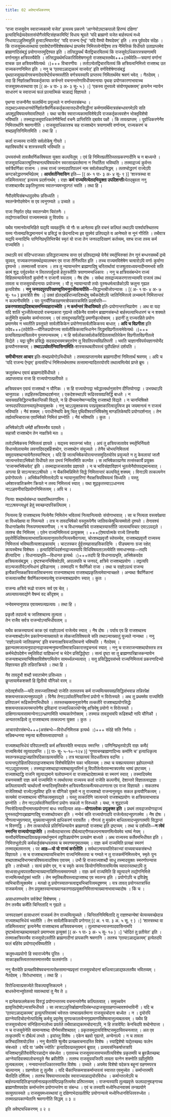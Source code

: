 ```yaml
---
title: 02 अवेष्ट्यधिकरणम्

---
```


‘राजा राजसूयेन स्वाराज्यकामो यजेत’ इत्यस्य प्रकरणे ‘आग्नेयोऽष्टाकपालो हिरण्यं दक्षिणा’ इत्यादिभिर्द्रव्यदेवतासंयोगैरवेष्टिसंज्ञकामिष्टिं विधाय श्रूयते ‘यदि ब्राह्मणो यजेत बार्हस्पत्यं मध्ये निधायाऽऽहुतिमाहुतिं हुत्वाऽभिघारयेत्’ ‘यदि राजन्य ऐन्द्रं’ ‘यदि वैश्यो वैश्वदेवम्’ इति । तत्र पूर्ववदेव संदेहः । किं राजसूयमध्यस्थाया एवावेष्टेवर्णविशेषसंबन्धं प्राप्तमेव निमित्तत्वेनोद्दिश्य तत्र नैमित्तिकं विधीयते उताप्राप्तमेव ब्राह्मणांदिसंबद्धं प्रयोगान्तरमुद्दिश्यत इति । तत्सिद्ध्यर्थं चैतद्विचारयितव्यं किं राजसूयेऽधिकारस्त्रयाणामपि वर्णानामुत क्षत्रियस्यैवेति । तत्सिद्ध्यर्थमधिकारिविशेषणभूतो राजशब्दस्तथैव+++(तथैवेति—त्रयाणां वर्णानां वाचक उत क्षत्रियस्यैवेत्यर्थः ।)+++ विचारणीयः । ततोऽप्येतद्विचारयितव्यं किं क्षत्रियत्वनिमित्तो राजशब्द उत राज्यकरणनिमित्त इति । ननु च ‘एतयाऽन्नाद्यकामं याजयेत्’ इति वर्णविशेषेणासंबद्धं पृथग्राजसूयप्रयोगवचनादेवावेष्टेर्वचनमस्तीति वर्णत्रयस्यापि प्राप्तस्य निमितार्थमेव श्रवणं भवेत् । नैतदेवम् । तदा हि निर्ज्ञातक्षत्रियकर्तृकायाः कर्त्रन्तरे वचनान्तरेणाविधीयमानायाः पृथक् प्रयोगकारणाभावाच्च राजसूयमध्यस्थाया एव  \[( अ॰ ४ पा॰ ३ अ॰ ३ सू॰ ५ ) ।\] ‘एकस्य तूभयत्वे संयोगपृथक्त्वम्’ इत्यनेन न्यायेन साधारणं च स्वाराज्यं फलं प्रात्यात्मिकं चान्नाद्यं विज्ञायते ।

पृथग्वा राजन्यैनैव फलार्थिना प्रयुज्यते न वर्णान्तरसंबन्धः । तद्यथाऽध्ययाधानयोर्निर्ज्ञातत्रैवर्णिककर्तृकत्वात्तदधीनसिद्धीनां कर्मणामर्थिमात्रसंबन्धावगमेऽपि सति अपशूद्रविषयत्वमेवावतिष्ठते । यथा चात्रैव स्वाराज्यकामाविशेषेऽपि राजकर्तृकत्ववशेन भोक्तृविशेषो भविष्यति । तस्माद्राजसूयाधिकारेणैवैभिर्वा वचनैः प्राप्तिरिति द्बावेव पक्षौ । किं तावत्प्राप्तम् । पूर्वाधिकरणेनैव निमित्तार्थानि श्रवणानीति । राजसूयाधिकारश्च सह राजशब्देन त्रयाणामपि वर्णानाम्, राज्यकरणं च शब्दप्रवृत्तिनिमित्तमिति । तथा हि ।

कर्ता राज्यस्य राजेति सर्वलोकेषु गीयते ।  
महाविषयतैवं च शास्त्रस्यापि भविष्यति ॥  


उभयसंभवे तावत्त्रैवर्णिकविषयता युक्ता कल्पयितुम् । एवं हि निमित्तप्रतीतिस्तत्प्रकरणादीनि च न बाध्यन्ते । राजसूयाधिकारश्रुतिश्चानल्पविषयत्वेन स्वरसात्प्रवर्तमाना न निवर्तिता भविष्यति । तस्माद्राज्यं कुर्वन्तः सर्वत्रैवर्णिका राजानः । तच्च राज्यं जनपदपरिपालनं नाम सर्वलोकप्रसिद्धम् । ततश्चोद्धरणं राज्येऽपि कण्टकोद्धारणमभिप्रेतम् । **आर्यावर्तनिवासिन** इति— \[( अ॰ १ पा॰ ३ अ॰ ४ सू॰ ९ )\] ‘शास्त्रस्था वा तन्निमित्तत्वात्’ इत्यस्य प्रदर्शनार्थम् । राज्ञः **कर्म राज्यमित्येतदभियुक्ता उपदिशन्ती**त्येतद्बुवता ननु राजशब्दस्यैव प्रकृतिभूतस्य स्वातन्त्र्यमभ्युपगतं भवति । तथा हि ।

नैवौदमेघिसंबन्धादुदमेघः प्रसिध्यति ।  
स्वतन्त्रेणोदमेघेन स एव त्वनुगम्यते ॥ उच्यते ॥  


राजा निर्ज्ञात एवेह स्वातन्त्र्येण चिरंतनैः ।  
तद्योगात्कल्पितं राज्यमस्माकं तु विपर्ययः ॥  


यथैव गामानयेत्यभिहिते यद्यपि व्यवहर्तृभिः यो गौः स आनेतव्य इति वचनं कल्पितं तथाऽपि पार्श्वावस्थितस्य यस्य गोत्वमप्रसिद्धमानयनं च प्रसिद्धं स छेदनादिभ्य इव यूपमेवं प्रतिपद्यते य आनेष्यते स नूनं गौरिति । तथैवात्र यद्यपि मन्वादिभिः पाणिनिप्रभृतिभिश्चैवं स्मृतं यो राजा तेन जनपदादिरक्षणं कर्तव्यम्, यश्च राजा तस्य कर्म राज्यमिति ।

तथाऽपि वयं संदिग्धराजकाः प्रसिद्धराज्याश्च सन्त एवं प्रतिपद्यामहे येनैवं स्मर्तृभिरुक्तं तेन नूनं बन्धनसमर्थे द्रव्ये यूपवत्, राज्यकरणसमर्थद्रव्यालम्बन एव राजा तैर्निरूपित इति । तच्च राज्यमविशेषेण चत्वारोऽपि वर्णाः कुर्वाणा दृश्यन्ते । तस्मात्सर्वे राजानः । तत्र तु न्यायान्तरेण ब्राह्मणादिषु चरितार्थायां राजश्रुतावध्ययनादीनामभावे सति कामं शूद्रः पर्युदस्येत न त्वितरपर्युदासे हेतुरस्तीति त्रयाणामप्यधिकारः । ननु च क्षत्रियसंबन्धेन राज्यं विहितमन्यायेनेतरौ कुर्वाणौ न राजानौ स्याताम् । नैष दोषः । सर्वथा तावद्राज्यकरणात्ताभ्यामपि राजत्वं लब्धं तावता च राजसूयचोदनायाः प्रयोजनम् । यौ तु न्यायान्यायौ तयोः पुरुषधर्मत्वान्नैकोऽपि क्रतुना गृह्यत इत्यविशेषः । **ननु जनपदपुरपरिरक्षणवृत्तिमनुपजीवत्यपीति**—सिद्धान्तबीजोपन्यासः ।  \[( अ॰ १ पा॰ ४ अ॰ ७ सू॰ १० ) इत्यत्रेति शेषः ।\] उक्तं ह्येतद्बर्हिराज्यादिशब्देषु यथैकदेशेऽपि जातिनिमित्तत्वे लभ्यमाने निमित्तान्तरं न कल्पनीयमिति । परः पुनर्यौगिकग्रहणमत्रोपकारकमिति प्रदर्शयति—**प्रकरणवशाद्यदिशब्दसमभिव्याहाराच्चेति । न कर्मान्तरं विधायिष्यते** इति-प्रयोगान्तराभिप्रायेण । अथ वा यदा यदि शालिं भुञ्जीतेत्यादयो वचनप्रकारा गृह्यन्ते तदैकेनैव वाक्येन ब्राह्मणसंबन्धो बार्हस्पत्याभिधारणं च न शक्यते कर्तुमिति मुख्यमेव कर्मान्तरत्वम् । एवं तावदुभयप्रसिद्धिं प्रमाणीकृत्योक्तम् । इदानीं तु राज्यरहिते प्रयोगः प्रमाणमेव न भवतीति प्रस्तूयते सार्वलौकिकेन प्रयोगेणासार्वलौकिकस्य बाधात् । **अपि च विप्रगीता** इति तदेव+++(तदेवेति—यौगिकप्रयोगस्य सार्वलौकिकत्वाभिधानेन सिद्धमविप्रगीतत्वमेवेत्यर्थः ।)+++ प्रत्ययिताप्रत्ययितत्वेन पुनरुपन्यस्तम् । न हि सर्वलोकासर्वलोकविदितत्वव्यतिरेकेण विप्रगीताविप्रगीतत्वे विद्येते । यद्वा पूर्वेण प्रसिद्धेः सदसद्भावमत्रमुत्तरेण तु विग्रतिपत्त्यविप्रतिपत्ती । भवति चाज्ञानविपर्ययज्ञानयोर्भेद इत्यपौनरुक्त्यम् । **तथाऽऽर्यावर्तनिवासिनामिति**-शास्त्रस्थबलीयस्त्वं पूर्वोपक्षिप्तं दर्शयति ।

**समीचीनतर आचार** इति-शब्दप्रयोगोऽभिधीयते । तस्मात्प्राप्तानामेव ब्राह्मणादीनां निमित्तार्थं श्रवणम् । अपि च ‘यदि राजन्य ऐन्द्रम्’ इत्यसंदिग्धं निमित्तार्थमतश्च तत्सामान्यादितरयोरपि तथात्वमित्येवं प्राप्ते ब्रूमः ।

क्रतुसंबन्ध एवायं ब्राह्मणादेर्विधीयते ।  
अप्राप्तत्वान्न राजा हि राज्ययोगात्प्रतीयते ॥  


क्षत्रियवचन एवायं राजशब्दो न यौगिकः । स हि राज्ययोगाद्वा भवेद्धात्वर्थानुसारेण दीप्तियोगाद्वा । उभयथाऽपि चानुपपन्नः । तद्रहितरूढिशब्ददर्शनात् । एकदेशस्थाऽपि रूढिरवयवप्रसिर्द्धि बाधते । न चावयवप्रसिद्धिरप्यत्रैकान्तिकी विद्यते, न हि दीप्यमानेष्वग्न्यादिषु राजशब्दो विद्यते । न चानभिषिक्ते जनपदपरिपालनव्यापृतेप्यायुक्तके । ननु चाऽऽयुक्तकस्य परप्रयुक्तकारित्वादृत्विज इव जयमानत्वं न राजत्वं भविष्यति । नैवं शक्यम् । पराधीनेष्वपि केषु चित् पृथिवीश्वराभिषिक्तेषु माण्डलिकेष्वपि प्रयोगदर्शनात् । तेन तर्ह्यव्यभिचारात्स एवाभिषेको निमित्तं प्राप्नोति । नैवं भविष्यति । कुतः ।

अभिषेकोऽपि धर्मज्ञै क्षत्रियस्यैव पठ्यते ।  
सहासौ राजशब्देन तेन नाक्षत्रिये मतः ॥  


ततोऽभिषेकस्य निमित्तत्वं ज्ञायते । यद्यस्य स्वातन्त्र्यं भवेत् । अयं तु क्षत्रियजातावेव स्मर्तृभिर्नियतो विधानवेलायामेव लवनादिवद्बर्हिःशब्देन, राजशब्देन संयुज्यते । तेनैव चोभयनिमित्तत्वं समुदायशब्दन्यायेनैतस्यानिष्टम् । यदि हि जात्यभिषेकयोरत्यन्तसमुदितयोरेव प्रयुज्यते न तु केवलायां जातौ जात्यन्तरेवाऽभिषेको विधीयते तत उभयं निमित्तमिति कल्प्येत । स त्वभिषेकात्प्रागेव तत्संस्कार्ये प्रयुक्तः ‘राजानमभिषेचयेत्’ इति । तस्माद्राजजातावेव प्रज्ञायते । न च भाविसंज्ञाविज्ञानं भूतत्वेनैवोपपद्यमानत्वात् । अगत्या हि साऽन्यत्राऽऽश्रीयते । न चैकस्मिन्निमित्ते सिद्धे निमित्तान्तरं कल्पयितुं शक्यम् । विनाऽपि तत्कल्पनेन प्रयोगोपपत्तेः । अभिषेकनिमित्तत्वेऽपि च न्यायानुसारिणां नैवाक्षत्रियविषयत्वं सिध्यति । यस्तु धर्मशास्त्रातिक्रमेण क्रियते न तस्य निमित्तत्वं स्यात् । यथा शूद्रकृतस्याऽऽधानस्य नाऽऽहवनीयादिप्रयोगनिमित्तत्वम् । अपि च ।

नित्याः शब्दार्थसंबन्धा यथावस्थितगामिनः ।  
नाऽऽश्रयन्त्यध्रुवं हेतुं स्वच्छन्दपरिकल्पितम् ।  


नित्यस्य हि राजशब्दस्य नित्येनैव निमित्तेन भवितव्यं नित्यानित्ययोः संयोगाभावात् । सा च नित्यता वस्त्वपेक्षया वा विध्यपेक्षया वा निरूप्यते । तत्र न तावदभिषेको वस्तुरूपेणैव जातिवत्केषुचित्समवेतो दृश्यते । तेनावश्यं विधानापेक्षमेव निरूपणमाश्रयणीयम् । न च विधानमक्षत्रिये राजशब्दस्यास्तीति जात्यव्यभिचार एवाऽऽपद्यते । ततश्च सैव निमित्तम् । एतेन राज्यनिमित्तत्वं प्रत्युक्तम् । +++(ऐश्वर्यात्मके राज्ये लिप्सयैव प्रवृत्तेर्विधिविषयत्वाभावान्नित्यत्वानुपपत्तेरनित्यस्यैवागत्या, चोरशब्दप्रवृत्तौ स्तेयस्येव, राजशब्दप्रवृत्तौ राज्यस्य निमित्तत्वं भविष्यतीत्याशाङ्कायांम् । चाटतस्कर र्दुर्वृत्तमहासाहसिकादिभिः । पीड्यमानाः ग्रजा रक्षेत् कायस्थैश्च विशेषतः । इत्यादिविधिदर्शनाद्राज्यस्यापि विधिविषयताऽस्त्येवेति समाधानमाह—तदपि हीत्यादिना । विधानात्प्रभृति—विधानत इत्यर्थः ।)+++तदपि हि विधानात्प्रभृति, अभिषेकवदेव क्षत्रियत्वसंबद्धम् । दृष्टश्चानभिषिक्तेऽपि, अपालयति च जनपदं, क्षत्रिये राजशब्दप्रयोगः । तद्वत्यपि वाऽन्यजातीयेऽनभिधानं द्रविडानाम् । तस्मादपि न त्रैवर्णिको राजा । तथा च राज्ञोऽपत्यं राजन्य इत्यैकान्तिकक्षत्रियजातिवचनस्य राजन्यशब्दस्य राजशब्दप्रकृतित्वमेवान्वाचक्षते । अन्यथा त्रैवर्णिकानां राजत्वात्सर्वेषां त्रैवर्णिकानामपत्येषु राजन्यशब्दप्रयोगः स्यात् । कुतः ।

राजन्यः क्षत्रिये रूढो राजानः सर्व एव चेत् ।  
अपत्यापत्यवद्योगे वैषम्यं वद कीदृशम् ॥  


नन्वेवमप्यनुपपन्न एवायमपत्यप्रत्ययः । तथा हि ।

प्रकृतौ तदपत्ये च जातिशब्दस्य तुल्यता ।  
तेन राजैव सर्वत्र राजन्योऽप्यभिधीयताम् ॥  


यथैव काकस्यापत्यं काक एवं राज्ञोऽपत्यं राजेत्येव स्यात् । नैष दोषः । पर्याय एव हि राजशब्दस्य राजन्यशब्दोऽनेन प्रकारेणान्वाख्यायते स त्वेकजातिविषयत्वे सति तथाऽन्वाख्यातुं युज्यते नान्यथा । ननु ‘राज्ञोऽपत्ये जातिग्रहणम्’ इति वचनात्क्षत्रियजातिवचनो भविष्यति । नैतदेवम् । इहान्यतमजात्यनुपादानाद्राजवन्मनुष्यनातिमात्राधिकारात्तद्वचनत्वं स्यात् । ननु च राजराजन्यशब्दयोस्तत्र तत्र कर्मभेदोपदेशेन स्मृतिविदां याज्ञिकानां च भेदेन प्रसिद्धिर्दृष्टा । सत्यं दृष्टा सा तु ब्राह्मणपरिब्राजकन्यायेन राजन्यशब्दस्याभिषिक्तविशेषगामित्वेन सामर्थ्यलभ्यत्वात् । यत्तु प्रसिद्धिद्वयसंभवे राज्यनिमित्तत्वं प्रकरणादिभ्यो विज्ञास्यत इति तन्निराक्रियते । तथा हि ।

नैव तावदुभौ शब्दौ स्वातत्र्येण प्रसिध्यतः ।  
कॢप्तायामेकशक्तौ हि द्वितीयो यौगिको वरम् ॥  


तदेतद्दर्शयति—यदि तावज्जातिशब्दो राजेति ततस्तस्य कर्म राज्यमित्यवयवप्रसिद्धिसंभवान्न तन्निरपेक्षं शक्त्यन्तरकल्पनमुपपद्यते । विनैव तेनाऽऽर्यावर्तनिवासिनां प्रयोगो न विरोत्स्यते । अथ तु प्रथममेव राज्यमिति प्रतिपालनं रूढिरूपेणाभिधीयते । ततस्तच्छक्त्यनुसारेणैव तत्कर्तरि राजशब्दप्रयोगसिद्धेः शक्त्यन्तरकल्पनमन्तरेणैव द्रविडानां राज्याधिकारयोग्येषु क्षत्रियेषु प्रयोगो न विरोत्स्यते । दाक्षिणात्यत्वसामान्येनाऽऽन्ध्राणामिति भाष्यकारेणोक्तम् । तस्मान्न तावदुभावपि रूढिशब्दौ नापि यौगिकौ । अन्यतररूढित्वे तु राजशब्दस्य तत्कल्पना युक्ता । कुतः ।

आचारयोरसंबन्धे+++(असंबन्धे—विरोधनिमित्तक इत्यर्थः ।)+++ संदेहे सति निर्णयः ।  
सन्निबन्धनया स्मृत्या बलीयस्त्वादवाप्यते ॥  


राज्यशब्दाभिधेयं परिपालनादि कर्म क्षत्रियस्येति मन्वादयः स्मरन्ति । पाणिनिप्रभृतयोऽपि राज्ञः कर्मेदं राज्यमित्येवं व्युत्पादयन्ति ।  \[( पा॰ सू॰ ५-१०-१२४ )\] ‘गुणवचनब्राह्मणादिभ्यः कर्माणि च’ इत्याधिकृत्य स्वतन्त्ररूढाद्राजप्रातिपदिकात्प्रत्ययविधिः । तत्र ष्यञ्प्रत्ययं विदधतीत्यत्र वदन्ति । पत्यन्तपुरोहितादिपाठाद्राजशब्दस्य विशेषविहितेन यका भवितव्यम् । तथा च यक्प्रत्ययस्वर इहोपलभ्यते नाऽऽद्युदात्तत्वम् । तस्माद्राजशब्दाद्राज्यशब्दव्युत्पत्तिर्न तु विपरीतेत्येतावन्मात्रपरमेव भाष्यं द्रष्टव्यम् । राज्यशब्दाद्धि राजनि व्युत्पाद्यमाने यलोपाम्नानं वा राजशब्दादेशात्मकं वा स्मरणं स्यात् । तस्मादियमेव वचनव्यक्ती राज्ञः कर्म राज्यमिति न त्वर्थापत्त्या राज्यस्य कर्ता राजेति कल्पनीयं, देशान्तरे विज्ञातत्वाद्राज्ञः । कल्पितायामपि चार्थापत्तौ मन्वादिस्मृतिवशेन क्षत्रियस्यैतत्कर्मेत्यवधारणात्स एव राजा विज्ञायते । सकलश्च राजेतिशब्दो राज्येऽनुप्रविष्ट इति स यौगिको युक्तो न तु राज्यशब्दो राजन्यनुस्यूतः सकल इत्ययौगिकत्वम् । सत्यमेवं राज्यशब्दस्य यौगिकत्वमुपपद्यते । यस्तु तत्कारिणि जात्यन्तरे राजशब्दप्रयोगः स क्षत्रियत्वाभावान्न प्राप्नोति । तेन नाऽऽर्यावर्तनिवासिनां प्रयोगः सकलो न विरुध्यते । यथा, न शूद्रराज्ये निवसेदित्यादीनामाप्तप्रयोगाणां बाधः स्यादित्यत आह—**योगाल्लोकः प्रयुङ्क्त इति ।** प्रथमं तावद्राजयोगाद्राज्यं पुनस्तद्योगाद्ब्राह्मणादिषु राजशब्दोपचार इति । नन्वेवं सति राज्ययोगादपि राजेत्येतदभ्युपगतमेव । नैष दोषः । गौणत्वाभ्युपगमात्, मुख्यत्वाभ्युपगमे ह्यधिकरणं परावर्तेत । गौणत्वं तु मुख्येन बाधितत्वादभ्युपगतमपि सिद्धान्तं न विरुणद्धि । तेन तत्कार्यापन्ने प्रतिनिधिन्यायेन ब्राह्मणादौ राजशब्द इति द्रष्टव्यम् । तथा च दर्शयति—**न त्वेवं स्मरन्ति राज्ययोगाद्राजेति ।** तच्चैतदाचारस्य दौर्बल्याद्गौणकल्पनाश्रयणमित्येवमेव भाष्यं नेयम् । यत्त्वौदमेघिशब्दादिवत्प्रकृत्यर्थानुमानं तद्द्रविडप्रयोगेण प्रत्यक्षेण बाध्यते । अथ राज्यस्य कर्तैवमभिधीयत इति । निमित्तभूतोऽपि कर्मकर्तृसंबन्धस्तस्य च स्मरणमनुमातव्यम् । राज्ञः कर्म राज्यमिति प्रत्यक्षं स्मरणं तस्माद्बलवत्तरम् । पर **आह—यो यो राज्यं करोतीति ।** सर्वथाऽन्वयव्यतिरेकाभ्यां वाच्यवाचकसंबन्धो विज्ञायते । स च राजशब्दस्याव्यभिचारेण राज्यनिमित्ततया च गम्यते न तु राजकर्मनिमित्तत्वेन, स्मृतेः पुनः शब्दापशब्दविभागमात्रविषयत्वादविषय एवायम् । उभौ हि राजराज्यशब्दौ साधू तस्मादयुक्तः स्मरणोपन्यास इति । तत्रोच्यते । सत्यं प्रयोग एव, न च स्मृतेः कस्य किंयोगनिमित्तत्वमित्येष व्यापारस्तथाऽपि तु साध्वसाधुत्वपरतयैवान्वाख्यानान्निमित्तत्वमवगम्यते । राज्ञः कर्म राज्यमिति हि व्युत्पादने तद्योगनिमित्ते राज्यमित्यर्थादुक्तं भवति । तेन स्मृतिबलीयस्त्वाद्राजशब्द एव स्वतन्त्र इति । प्रयोगोऽपि च द्रविडेषु व्यभिचारीत्युक्तमेव । मत्पक्षे तु प्रयोगस्यातन्त्रत्वाद्व्यभिचारित्वमदूषणम् । यत्र तावत् प्रयोगस्तत्रास्ति राजकर्मत्वम् । तेन प्रयुक्तस्यान्वाख्यानकरणादप्रयुक्तनिमित्तान्वाख्यानाभावाच्चादोषः । किं च ।

असाधारणभावेन सर्वत्रेष्टं विशेषणम् ।  
तेन तस्यैव कर्मेति चिन्तितादि न गृह्यते ॥  


जनपदरक्षणं ह्यसाधारणं राजकर्म तेन राज्यमित्युच्यते । चिन्तितनिमिषितादि तु राज्ञश्चान्येषां चेत्यव्यवच्छेदान्न राज्यशब्दाभिधेयं भवतीति । तेन सार्वलौकिकादपि प्रगोगात्  \[( अ. १ पा. ३ अ. ५ सू. ९ ) ।\] ‘शास्त्रस्था वा तन्निमित्तत्वात्’ इत्यनेनैव राजशब्दस्य क्षत्रियवचनत्वम् । तुल्यश्चान्त्यजनपदवासिनामपि दृष्टार्थत्वाच्छाब्दव्यवहारे प्रमाणभाव इत्युक्तं  \[( अ॰ १ पा॰ ३ अ॰ ५ सू॰ १० ) ।\] ‘चोदितं तु प्रतीयेत’ इति । तस्मात्क्षत्रियस्यैव राजसूयोऽस्तीति ब्राह्मणादीनां प्रापकाणि श्रवणानि । ततश्च ‘एतयाऽन्नाद्यकामम्’ इत्येतदपि फलं बहिरेव प्रयोगाद्भविष्यतीति ।

क्रतुमध्यप्रयोगो हि स्वाराज्येनैव पूरितः ।  
साकाङ्क्षस्त्वितरस्तस्मात्तस्यैव फलसंगतिः ।  


ननु चैतयेति प्रत्यक्षविशेषवचनात्परोक्षसामान्यप्रवृत्तां राजसूयचोदनां बाधित्वाऽन्नाद्यफलतयैव भवितव्यम् । नैतदेवम् । विरोधाभावात् । तथा हि ।

विरोधित्वात्प्रसज्येते विकल्पावृत्तिकल्पने ।  
बाधस्तेनाभ्युपेतव्यो व्यवस्थायां तु नैव ते ॥  


न ह्यनेकफलमेकस्य विरुद्धं प्रयोगान्तरस्य वचनान्तरेणैव कल्पितत्वात् । समुच्चयेन ह्यावृत्तिदोषोऽन्यत्राभिधीयते । सा त्वत्राऽऽवृत्तिर्ब्राह्मणादिसंबन्धाद्राजसूयग्रहणाच्चावश्यंभाविनी । यदि च ‘एतयाऽन्नाद्यकामम्’ इत्युत्पत्तिवाक्यं भवेत्ततः पश्चात्प्रवर्तमाना राजसूयचोदना बाध्येत । न । द्वयोरपि ह्याग्नेयादिचोदनोत्पादितेषु कर्मसु प्रवृत्तेषु युगपत्कालत्वेनागृह्यमाणविशेषत्वात्तुल्यबलत्वम् । यथैव हि राजसूयचोदना संनिहितानालोच्य प्रवर्तते तथैवान्नाद्यकामचोदनाऽपि, न हि तत्रावेष्टिः केनचिदपि शब्देनोपात्ता । न च राजसूयेनेति सामान्यशब्दः पौर्णमासीशब्दवत् । प्रकृतसमुदायविशिष्टसमुदायिवचनत्वात् । अत एव तत्कृतमपि न दौर्बल्यं लभते । इयांस्तु विशेषः । एकेन बहवो गृह्यन्ते, अन्येनाल्पे । न च तावता कश्चिदतिशयोऽस्ति । ननु चैतयेति श्रुत्यैव प्रत्यक्षवचनादस्ति विशेषः । स्याद्विशेषो यद्येतच्छब्दः फलेन संबध्यते । यदि वा ‘अथैष ज्योतिः’ इत्यादिवत्प्रस्तूयमानं ब्रूयात् । प्रत्ययसंनिकर्षात्तत्रापि यजिशब्दगृहीतैवावेष्टिरन्नाद्येन संबध्येत । एतावच्च राजसूययजावप्यस्तीत्यविशेषः प्रकृतमपि च ब्रुवन्नैतच्छब्द आग्नेयादिवाक्यालोचनादृते नैव ब्रवीतीति । ततश्च राजसूययजिरपि तावता यत्नेन शक्नोति ग्रहीतुमिति तुल्यबलत्वम् । नन्ववान्तराधिकारस्यास्ति विशेषः । उच्यते । अयमेव विशेषो यदेकत्र बहूनां ग्रहणमपरत्र चाल्पानाम् । ग्रहणवेला तु तुल्यैव । यदि चैकान्तिकमत्राकर्मान्तरत्वं स्यात्तत एवमुच्येत । कर्मान्तरमपि चैतदिति दर्शितम् । ततश्च विषयान्तरत्वादेव स्वाराज्यान्नाद्ययोरविरोधः । कर्मान्तरत्वेऽपि च बार्हस्पत्यादिलिङ्गदर्शनात्प्रकृतावेष्टिप्रकृतित्वमेव प्रतिपत्तव्यम् । राजन्यस्यापि तुल्यप्रवृत्तेः फलपदानुषङ्गाच्च ब्राह्मणवैश्यवदेव कर्मान्तरेण प्रयोगान्तरेण वा संबन्धः । एवं च तस्यापि मध्येनिधानवाक्यं तन्त्रप्रयोगे सत्युपपत्स्यते ॥ राजसूयमध्यस्थायां तु दक्षिणाभेदात्प्रतीष्टि प्रयोगान्यत्वे मध्येनिधानविधिरवरुध्येत । तस्मात्प्रापकाण्येतानि श्रवणानीति सिद्धम् ॥ ३ ॥

इति अवेष्ट्यधिकरणम् ॥ २ ॥
